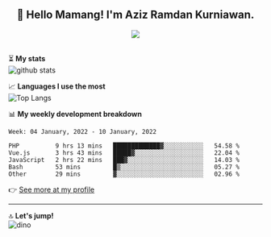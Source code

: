<h2 align="center">👋 Hello Mamang! I'm Aziz Ramdan Kurniawan.</h2>  
<p align="center">
  <img src="https://komarev.com/ghpvc/?username=azizramdan"> <br><br>
</p>
    
⏳ **My stats**  
![github stats](https://github-readme-stats.vercel.app/api?username=azizramdan&show_icons=true&count_private=true&title_color=000&hide_border=true&hide_title=true)  

📈 **Languages I use the most**  
![Top Langs](https://github-readme-stats.vercel.app/api/top-langs/?username=azizramdan&layout=compact&langs_count=6&hide=tsql&hide_border=true&hide_title=true&exclude_repo=Futsal-Go,Futsal-Go-Admin,Sistem-Informasi-Sensus-Harian-Rawat-Inap)  

📊 **My weekly development breakdown**
<!--START_SECTION:waka-->
```text
Week: 04 January, 2022 - 10 January, 2022

PHP          9 hrs 13 mins   █████████████▓░░░░░░░░░░░   54.58 % 
Vue.js       3 hrs 43 mins   █████▓░░░░░░░░░░░░░░░░░░░   22.04 % 
JavaScript   2 hrs 22 mins   ███▓░░░░░░░░░░░░░░░░░░░░░   14.03 % 
Bash         53 mins         █▒░░░░░░░░░░░░░░░░░░░░░░░   05.27 % 
Other        29 mins         ▓░░░░░░░░░░░░░░░░░░░░░░░░   02.96 % 
```
<!--END_SECTION:waka-->
👉 [See more at my profile](https://wakatime.com/@azizramdan)
***
🔝 **Let's jump!**  
![dino](https://raw.githubusercontent.com/azizramdan/azizramdan/master/dino.gif)  
